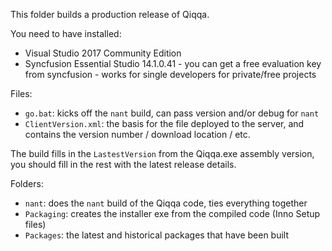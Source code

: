 ﻿This folder builds a production release of Qiqqa.

You need to have installed:
- Visual Studio 2017 Community Edition
- Syncfusion Essential Studio 14.1.0.41 - you can get a free evaluation key from syncfusion - works for single developers for private/free projects



Files:

- `go.bat`: kicks off the `nant` build, can pass version and/or debug for `nant`
- `ClientVersion.xml`: the basis for the file deployed to the server, and contains the version number / download location / etc.  

The build fills in the `LastestVersion` from the Qiqqa.exe assembly version, you should fill in the rest with the latest release details.

Folders:

- `nant`: does the `nant` build of the Qiqqa code, ties everything together
- `Packaging`: creates the installer exe from the compiled code (Inno Setup files)
- `Packages`: the latest and historical packages that have been built
